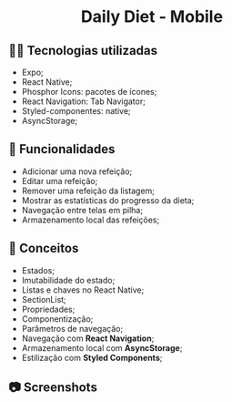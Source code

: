 <h1 align="center">Daily Diet - Mobile</h1>

## :man_technologist: Tecnologias utilizadas

- Expo;
- React Native;
- Phosphor Icons: pacotes de ícones;
- React Navigation: Tab Navigator;
- Styled-componentes: native;
- AsyncStorage;

## :dart: Funcionalidades

- Adicionar uma nova refeição;
- Editar uma refeição;
- Remover uma refeição da listagem;
- Mostrar as estatísticas do progresso da dieta;
- Navegação entre telas em pilha;
- Armazenamento local das refeições;

## :book: Conceitos

- Estados;
- Imutabilidade do estado;
- Listas e chaves no React Native;
- SectionList;
- Propriedades;
- Componentização;
- Parâmetros de navegação;
- Navegação com **React Navigation**;
- Armazenamento local com **AsyncStorage**;
- Estilização com **Styled Components**;

## :camera: Screenshots

